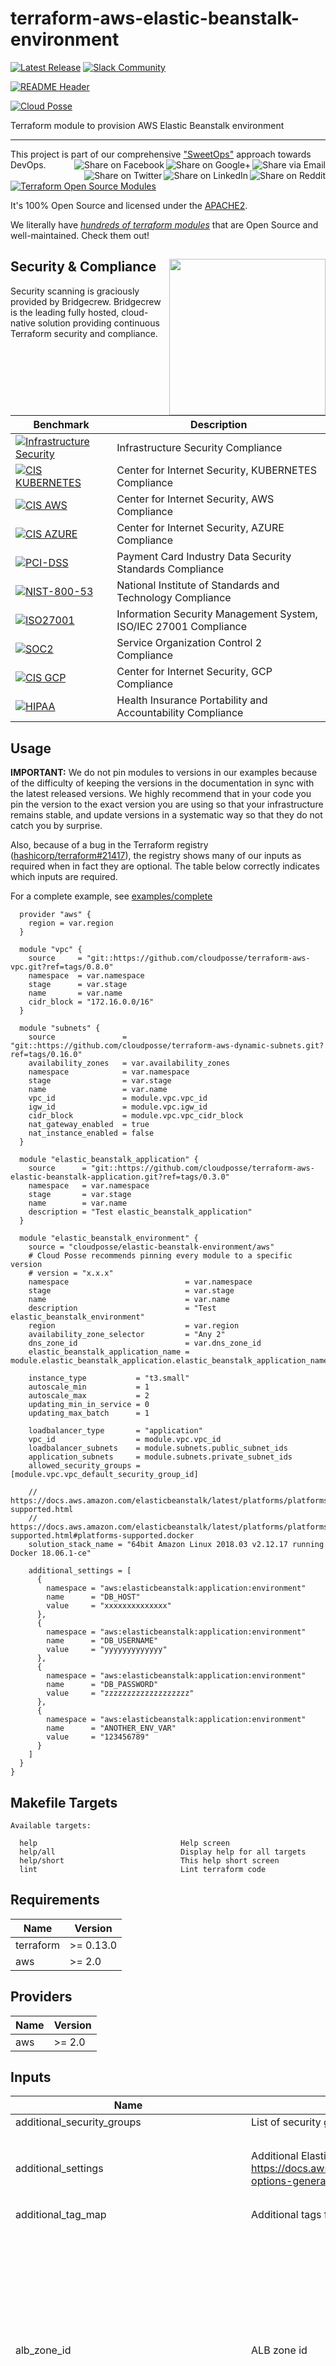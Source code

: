 <!-- markdownlint-disable -->
# terraform-aws-elastic-beanstalk-environment

 [![Latest Release](https://img.shields.io/github/release/cloudposse/terraform-aws-elastic-beanstalk-environment.svg)](https://github.com/cloudposse/terraform-aws-elastic-beanstalk-environment/releases/latest) [![Slack Community](https://slack.cloudposse.com/badge.svg)](https://slack.cloudposse.com)
<!-- markdownlint-restore -->

[![README Header][readme_header_img]][readme_header_link]

[![Cloud Posse][logo]](https://cpco.io/homepage)

<!--




  ** DO NOT EDIT THIS FILE
  **
  ** This file was automatically generated by the `build-harness`.
  ** 1) Make all changes to `README.yaml`
  ** 2) Run `make init` (you only need to do this once)
  ** 3) Run`make readme` to rebuild this file.
  **
  ** (We maintain HUNDREDS of open source projects. This is how we maintain our sanity.)
  **





-->

Terraform module to provision AWS Elastic Beanstalk environment


---

This project is part of our comprehensive ["SweetOps"](https://cpco.io/sweetops) approach towards DevOps.
[<img align="right" title="Share via Email" src="https://docs.cloudposse.com/images/ionicons/ios-email-outline-2.0.1-16x16-999999.svg"/>][share_email]
[<img align="right" title="Share on Google+" src="https://docs.cloudposse.com/images/ionicons/social-googleplus-outline-2.0.1-16x16-999999.svg" />][share_googleplus]
[<img align="right" title="Share on Facebook" src="https://docs.cloudposse.com/images/ionicons/social-facebook-outline-2.0.1-16x16-999999.svg" />][share_facebook]
[<img align="right" title="Share on Reddit" src="https://docs.cloudposse.com/images/ionicons/social-reddit-outline-2.0.1-16x16-999999.svg" />][share_reddit]
[<img align="right" title="Share on LinkedIn" src="https://docs.cloudposse.com/images/ionicons/social-linkedin-outline-2.0.1-16x16-999999.svg" />][share_linkedin]
[<img align="right" title="Share on Twitter" src="https://docs.cloudposse.com/images/ionicons/social-twitter-outline-2.0.1-16x16-999999.svg" />][share_twitter]


[![Terraform Open Source Modules](https://docs.cloudposse.com/images/terraform-open-source-modules.svg)][terraform_modules]



It's 100% Open Source and licensed under the [APACHE2](LICENSE).







We literally have [*hundreds of terraform modules*][terraform_modules] that are Open Source and well-maintained. Check them out!







## Security & Compliance [<img src="https://cloudposse.com/wp-content/uploads/2020/11/bridgecrew.svg" width="250" align="right" />](https://bridgecrew.io/)

Security scanning is graciously provided by Bridgecrew. Bridgecrew is the leading fully hosted, cloud-native solution providing continuous Terraform security and compliance.

| Benchmark | Description |
|--------|---------------|
| [![Infrastructure Security](https://www.bridgecrew.cloud/badges/github/cloudposse/terraform-aws-elastic-beanstalk-environment/general)](https://www.bridgecrew.cloud/link/badge?vcs=github&fullRepo=cloudposse%2Fterraform-aws-elastic-beanstalk-environment&benchmark=INFRASTRUCTURE+SECURITY) | Infrastructure Security Compliance |
| [![CIS KUBERNETES](https://www.bridgecrew.cloud/badges/github/cloudposse/terraform-aws-elastic-beanstalk-environment/cis_kubernetes)](https://www.bridgecrew.cloud/link/badge?vcs=github&fullRepo=cloudposse%2Fterraform-aws-elastic-beanstalk-environment&benchmark=CIS+KUBERNETES+V1.5) | Center for Internet Security, KUBERNETES Compliance |
| [![CIS AWS](https://www.bridgecrew.cloud/badges/github/cloudposse/terraform-aws-elastic-beanstalk-environment/cis_aws)](https://www.bridgecrew.cloud/link/badge?vcs=github&fullRepo=cloudposse%2Fterraform-aws-elastic-beanstalk-environment&benchmark=CIS+AWS+V1.2) | Center for Internet Security, AWS Compliance |
| [![CIS AZURE](https://www.bridgecrew.cloud/badges/github/cloudposse/terraform-aws-elastic-beanstalk-environment/cis_azure)](https://www.bridgecrew.cloud/link/badge?vcs=github&fullRepo=cloudposse%2Fterraform-aws-elastic-beanstalk-environment&benchmark=CIS+AZURE+V1.1) | Center for Internet Security, AZURE Compliance |
| [![PCI-DSS](https://www.bridgecrew.cloud/badges/github/cloudposse/terraform-aws-elastic-beanstalk-environment/pci)](https://www.bridgecrew.cloud/link/badge?vcs=github&fullRepo=cloudposse%2Fterraform-aws-elastic-beanstalk-environment&benchmark=PCI-DSS+V3.2) | Payment Card Industry Data Security Standards Compliance |
| [![NIST-800-53](https://www.bridgecrew.cloud/badges/github/cloudposse/terraform-aws-elastic-beanstalk-environment/nist)](https://www.bridgecrew.cloud/link/badge?vcs=github&fullRepo=cloudposse%2Fterraform-aws-elastic-beanstalk-environment&benchmark=NIST-800-53) | National Institute of Standards and Technology Compliance |
| [![ISO27001](https://www.bridgecrew.cloud/badges/github/cloudposse/terraform-aws-elastic-beanstalk-environment/iso)](https://www.bridgecrew.cloud/link/badge?vcs=github&fullRepo=cloudposse%2Fterraform-aws-elastic-beanstalk-environment&benchmark=ISO27001) | Information Security Management System, ISO/IEC 27001 Compliance |
| [![SOC2](https://www.bridgecrew.cloud/badges/github/cloudposse/terraform-aws-elastic-beanstalk-environment/soc2)](https://www.bridgecrew.cloud/link/badge?vcs=github&fullRepo=cloudposse%2Fterraform-aws-elastic-beanstalk-environment&benchmark=SOC2)| Service Organization Control 2 Compliance |
| [![CIS GCP](https://www.bridgecrew.cloud/badges/github/cloudposse/terraform-aws-elastic-beanstalk-environment/cis_gcp)](https://www.bridgecrew.cloud/link/badge?vcs=github&fullRepo=cloudposse%2Fterraform-aws-elastic-beanstalk-environment&benchmark=CIS+GCP+V1.1) | Center for Internet Security, GCP Compliance |
| [![HIPAA](https://www.bridgecrew.cloud/badges/github/cloudposse/terraform-aws-elastic-beanstalk-environment/hipaa)](https://www.bridgecrew.cloud/link/badge?vcs=github&fullRepo=cloudposse%2Fterraform-aws-elastic-beanstalk-environment&benchmark=HIPAA) | Health Insurance Portability and Accountability Compliance |



## Usage


**IMPORTANT:** We do not pin modules to versions in our examples because of the
difficulty of keeping the versions in the documentation in sync with the latest released versions.
We highly recommend that in your code you pin the version to the exact version you are
using so that your infrastructure remains stable, and update versions in a
systematic way so that they do not catch you by surprise.

Also, because of a bug in the Terraform registry ([hashicorp/terraform#21417](https://github.com/hashicorp/terraform/issues/21417)),
the registry shows many of our inputs as required when in fact they are optional.
The table below correctly indicates which inputs are required.



For a complete example, see [examples/complete](examples/complete)

```hcl
  provider "aws" {
    region = var.region
  }

  module "vpc" {
    source     = "git::https://github.com/cloudposse/terraform-aws-vpc.git?ref=tags/0.8.0"
    namespace  = var.namespace
    stage      = var.stage
    name       = var.name
    cidr_block = "172.16.0.0/16"
  }

  module "subnets" {
    source               = "git::https://github.com/cloudposse/terraform-aws-dynamic-subnets.git?ref=tags/0.16.0"
    availability_zones   = var.availability_zones
    namespace            = var.namespace
    stage                = var.stage
    name                 = var.name
    vpc_id               = module.vpc.vpc_id
    igw_id               = module.vpc.igw_id
    cidr_block           = module.vpc.vpc_cidr_block
    nat_gateway_enabled  = true
    nat_instance_enabled = false
  }

  module "elastic_beanstalk_application" {
    source      = "git::https://github.com/cloudposse/terraform-aws-elastic-beanstalk-application.git?ref=tags/0.3.0"
    namespace   = var.namespace
    stage       = var.stage
    name        = var.name
    description = "Test elastic_beanstalk_application"
  }

  module "elastic_beanstalk_environment" {
    source = "cloudposse/elastic-beanstalk-environment/aws"
    # Cloud Posse recommends pinning every module to a specific version
    # version = "x.x.x"
    namespace                          = var.namespace
    stage                              = var.stage
    name                               = var.name
    description                        = "Test elastic_beanstalk_environment"
    region                             = var.region
    availability_zone_selector         = "Any 2"
    dns_zone_id                        = var.dns_zone_id
    elastic_beanstalk_application_name = module.elastic_beanstalk_application.elastic_beanstalk_application_name

    instance_type           = "t3.small"
    autoscale_min           = 1
    autoscale_max           = 2
    updating_min_in_service = 0
    updating_max_batch      = 1

    loadbalancer_type       = "application"
    vpc_id                  = module.vpc.vpc_id
    loadbalancer_subnets    = module.subnets.public_subnet_ids
    application_subnets     = module.subnets.private_subnet_ids
    allowed_security_groups = [module.vpc.vpc_default_security_group_id]

    // https://docs.aws.amazon.com/elasticbeanstalk/latest/platforms/platforms-supported.html
    // https://docs.aws.amazon.com/elasticbeanstalk/latest/platforms/platforms-supported.html#platforms-supported.docker
    solution_stack_name = "64bit Amazon Linux 2018.03 v2.12.17 running Docker 18.06.1-ce"

    additional_settings = [
      {
        namespace = "aws:elasticbeanstalk:application:environment"
        name      = "DB_HOST"
        value     = "xxxxxxxxxxxxxx"
      },
      {
        namespace = "aws:elasticbeanstalk:application:environment"
        name      = "DB_USERNAME"
        value     = "yyyyyyyyyyyyy"
      },
      {
        namespace = "aws:elasticbeanstalk:application:environment"
        name      = "DB_PASSWORD"
        value     = "zzzzzzzzzzzzzzzzzzz"
      },
      {
        namespace = "aws:elasticbeanstalk:application:environment"
        name      = "ANOTHER_ENV_VAR"
        value     = "123456789"
      }
    ]
  }
}
```






<!-- markdownlint-disable -->
## Makefile Targets
```text
Available targets:

  help                                Help screen
  help/all                            Display help for all targets
  help/short                          This help short screen
  lint                                Lint terraform code

```
<!-- markdownlint-restore -->
<!-- markdownlint-disable -->
## Requirements

| Name | Version |
|------|---------|
| terraform | >= 0.13.0 |
| aws | >= 2.0 |

## Providers

| Name | Version |
|------|---------|
| aws | >= 2.0 |

## Inputs

| Name | Description | Type | Default | Required |
|------|-------------|------|---------|:--------:|
| additional\_security\_groups | List of security groups to be allowed to connect to the EC2 instances | `list(string)` | `[]` | no |
| additional\_settings | Additional Elastic Beanstalk setttings. For full list of options, see https://docs.aws.amazon.com/elasticbeanstalk/latest/dg/command-options-general.html | <pre>list(object({<br>    namespace = string<br>    name      = string<br>    value     = string<br>  }))</pre> | `[]` | no |
| additional\_tag\_map | Additional tags for appending to tags\_as\_list\_of\_maps. Not added to `tags`. | `map(string)` | `{}` | no |
| alb\_zone\_id | ALB zone id | `map(string)` | <pre>{<br>  "ap-northeast-1": "Z1R25G3KIG2GBW",<br>  "ap-northeast-2": "Z3JE5OI70TWKCP",<br>  "ap-south-1": "Z18NTBI3Y7N9TZ",<br>  "ap-southeast-1": "Z16FZ9L249IFLT",<br>  "ap-southeast-2": "Z2PCDNR3VC2G1N",<br>  "ca-central-1": "ZJFCZL7SSZB5I",<br>  "eu-central-1": "Z1FRNW7UH4DEZJ",<br>  "eu-west-1": "Z2NYPWQ7DFZAZH",<br>  "eu-west-2": "Z1GKAAAUGATPF1",<br>  "eu-west-3": "ZCMLWB8V5SYIT",<br>  "sa-east-1": "Z10X7K2B4QSOFV",<br>  "us-east-1": "Z117KPS5GTRQ2G",<br>  "us-east-2": "Z14LCN19Q5QHIC",<br>  "us-west-1": "Z1LQECGX5PH1X",<br>  "us-west-2": "Z38NKT9BP95V3O"<br>}</pre> | no |
| allowed\_security\_groups | List of security groups to add to the EC2 instances | `list(string)` | `[]` | no |
| ami\_id | The id of the AMI to associate with the Amazon EC2 instances | `string` | `null` | no |
| application\_port | Port application is listening on | `number` | `80` | no |
| application\_subnets | List of subnets to place EC2 instances | `list(string)` | n/a | yes |
| associate\_public\_ip\_address | Whether to associate public IP addresses to the instances | `bool` | `false` | no |
| attributes | Additional attributes (e.g. `1`) | `list(string)` | `[]` | no |
| autoscale\_lower\_bound | Minimum level of autoscale metric to remove an instance | `number` | `20` | no |
| autoscale\_lower\_increment | How many Amazon EC2 instances to remove when performing a scaling activity. | `number` | `-1` | no |
| autoscale\_max | Maximum instances to launch | `number` | `3` | no |
| autoscale\_measure\_name | Metric used for your Auto Scaling trigger | `string` | `"CPUUtilization"` | no |
| autoscale\_min | Minumum instances to launch | `number` | `2` | no |
| autoscale\_statistic | Statistic the trigger should use, such as Average | `string` | `"Average"` | no |
| autoscale\_unit | Unit for the trigger measurement, such as Bytes | `string` | `"Percent"` | no |
| autoscale\_upper\_bound | Maximum level of autoscale metric to add an instance | `number` | `80` | no |
| autoscale\_upper\_increment | How many Amazon EC2 instances to add when performing a scaling activity | `number` | `1` | no |
| availability\_zone\_selector | Availability Zone selector | `string` | `"Any 2"` | no |
| context | Single object for setting entire context at once.<br>See description of individual variables for details.<br>Leave string and numeric variables as `null` to use default value.<br>Individual variable settings (non-null) override settings in context object,<br>except for attributes, tags, and additional\_tag\_map, which are merged. | `any` | <pre>{<br>  "additional_tag_map": {},<br>  "attributes": [],<br>  "delimiter": null,<br>  "enabled": true,<br>  "environment": null,<br>  "id_length_limit": null,<br>  "label_key_case": null,<br>  "label_order": [],<br>  "label_value_case": null,<br>  "name": null,<br>  "namespace": null,<br>  "regex_replace_chars": null,<br>  "stage": null,<br>  "tags": {}<br>}</pre> | no |
| delimiter | Delimiter to be used between `namespace`, `environment`, `stage`, `name` and `attributes`.<br>Defaults to `-` (hyphen). Set to `""` to use no delimiter at all. | `string` | `null` | no |
| deployment\_batch\_size | Percentage or fixed number of Amazon EC2 instances in the Auto Scaling group on which to simultaneously perform deployments. Valid values vary per deployment\_batch\_size\_type setting | `number` | `1` | no |
| deployment\_batch\_size\_type | The type of number that is specified in deployment\_batch\_size\_type | `string` | `"Fixed"` | no |
| deployment\_ignore\_health\_check | Do not cancel a deployment due to failed health checks | `bool` | `false` | no |
| deployment\_timeout | Number of seconds to wait for an instance to complete executing commands | `number` | `600` | no |
| description | Short description of the Environment | `string` | `""` | no |
| dns\_subdomain | The subdomain to create on Route53 for the EB environment. For the subdomain to be created, the `dns_zone_id` variable must be set as well | `string` | `""` | no |
| dns\_zone\_id | Route53 parent zone ID. The module will create sub-domain DNS record in the parent zone for the EB environment | `string` | `""` | no |
| elastic\_beanstalk\_application\_name | Elastic Beanstalk application name | `string` | n/a | yes |
| elb\_scheme | Specify `internal` if you want to create an internal load balancer in your Amazon VPC so that your Elastic Beanstalk application cannot be accessed from outside your Amazon VPC | `string` | `"public"` | no |
| enable\_log\_publication\_control | Copy the log files for your application's Amazon EC2 instances to the Amazon S3 bucket associated with your application | `bool` | `false` | no |
| enable\_spot\_instances | Enable Spot Instance requests for your environment | `bool` | `false` | no |
| enable\_stream\_logs | Whether to create groups in CloudWatch Logs for proxy and deployment logs, and stream logs from each instance in your environment | `bool` | `false` | no |
| enabled | Set to false to prevent the module from creating any resources | `bool` | `null` | no |
| enhanced\_reporting\_enabled | Whether to enable "enhanced" health reporting for this environment.  If false, "basic" reporting is used.  When you set this to false, you must also set `enable_managed_actions` to false | `bool` | `true` | no |
| env\_vars | Map of custom ENV variables to be provided to the application running on Elastic Beanstalk, e.g. env\_vars = { DB\_USER = 'admin' DB\_PASS = 'xxxxxx' } | `map(string)` | `{}` | no |
| environment | Environment, e.g. 'uw2', 'us-west-2', OR 'prod', 'staging', 'dev', 'UAT' | `string` | `null` | no |
| environment\_type | Environment type, e.g. 'LoadBalanced' or 'SingleInstance'.  If setting to 'SingleInstance', `rolling_update_type` must be set to 'Time', `updating_min_in_service` must be set to 0, and `loadbalancer_subnets` will be unused (it applies to the ELB, which does not exist in SingleInstance environments) | `string` | `"LoadBalanced"` | no |
| extended\_ec2\_policy\_document | Extensions or overrides for the IAM role assigned to EC2 instances | `string` | `"{}"` | no |
| force\_destroy | Force destroy the S3 bucket for load balancer logs | `bool` | `false` | no |
| health\_streaming\_delete\_on\_terminate | Whether to delete the log group when the environment is terminated. If false, the health data is kept RetentionInDays days. | `bool` | `false` | no |
| health\_streaming\_enabled | For environments with enhanced health reporting enabled, whether to create a group in CloudWatch Logs for environment health and archive Elastic Beanstalk environment health data. For information about enabling enhanced health, see aws:elasticbeanstalk:healthreporting:system. | `bool` | `false` | no |
| health\_streaming\_retention\_in\_days | The number of days to keep the archived health data before it expires. | `number` | `7` | no |
| healthcheck\_url | Application Health Check URL. Elastic Beanstalk will call this URL to check the health of the application running on EC2 instances | `string` | `"/healthcheck"` | no |
| http\_listener\_enabled | Enable port 80 (http) | `bool` | `true` | no |
| id\_length\_limit | Limit `id` to this many characters (minimum 6).<br>Set to `0` for unlimited length.<br>Set to `null` for default, which is `0`.<br>Does not affect `id_full`. | `number` | `null` | no |
| instance\_refresh\_enabled | Enable weekly instance replacement. | `bool` | `true` | no |
| instance\_type | Instances type | `string` | `"t2.micro"` | no |
| keypair | Name of SSH key that will be deployed on Elastic Beanstalk and DataPipeline instance. The key should be present in AWS | `string` | `""` | no |
| label\_key\_case | The letter case of label keys (`tag` names) (i.e. `name`, `namespace`, `environment`, `stage`, `attributes`) to use in `tags`.<br>Possible values: `lower`, `title`, `upper`.<br>Default value: `title`. | `string` | `null` | no |
| label\_order | The naming order of the id output and Name tag.<br>Defaults to ["namespace", "environment", "stage", "name", "attributes"].<br>You can omit any of the 5 elements, but at least one must be present. | `list(string)` | `null` | no |
| label\_value\_case | The letter case of output label values (also used in `tags` and `id`).<br>Possible values: `lower`, `title`, `upper` and `none` (no transformation).<br>Default value: `lower`. | `string` | `null` | no |
| loadbalancer\_certificate\_arn | Load Balancer SSL certificate ARN. The certificate must be present in AWS Certificate Manager | `string` | `""` | no |
| loadbalancer\_classic\_connection\_idle\_timeout | Classic load balancer only: Number of seconds that the load balancer waits for any data to be sent or received over the connection. If no data has been sent or received after this time period elapses, the load balancer closes the connection. | `number` | `60` | no |
| loadbalancer\_crosszone | Configure the classic load balancer to route traffic evenly across all instances in all Availability Zones rather than only within each zone. | `bool` | `true` | no |
| loadbalancer\_managed\_security\_group | Load balancer managed security group | `string` | `""` | no |
| loadbalancer\_security\_groups | Load balancer security groups | `list(string)` | `[]` | no |
| loadbalancer\_ssl\_policy | Specify a security policy to apply to the listener. This option is only applicable to environments with an application load balancer | `string` | `""` | no |
| loadbalancer\_subnets | List of subnets to place Elastic Load Balancer | `list(string)` | `[]` | no |
| loadbalancer\_type | Load Balancer type, e.g. 'application' or 'classic' | `string` | `"classic"` | no |
| logs\_delete\_on\_terminate | Whether to delete the log groups when the environment is terminated. If false, the logs are kept RetentionInDays days | `bool` | `false` | no |
| logs\_retention\_in\_days | The number of days to keep log events before they expire. | `number` | `7` | no |
| managed\_actions\_enabled | Enable managed platform updates. When you set this to true, you must also specify a `PreferredStartTime` and `UpdateLevel` | `bool` | `true` | no |
| name | Solution name, e.g. 'app' or 'jenkins' | `string` | `null` | no |
| namespace | Namespace, which could be your organization name or abbreviation, e.g. 'eg' or 'cp' | `string` | `null` | no |
| prefer\_legacy\_ssm\_policy | Whether to use AmazonEC2RoleforSSM (will soon be deprecated) or AmazonSSMManagedInstanceCore policy | `bool` | `true` | no |
| preferred\_start\_time | Configure a maintenance window for managed actions in UTC | `string` | `"Sun:10:00"` | no |
| regex\_replace\_chars | Regex to replace chars with empty string in `namespace`, `environment`, `stage` and `name`.<br>If not set, `"/[^a-zA-Z0-9-]/"` is used to remove all characters other than hyphens, letters and digits. | `string` | `null` | no |
| region | AWS region | `string` | n/a | yes |
| rolling\_update\_enabled | Whether to enable rolling update | `bool` | `true` | no |
| rolling\_update\_type | `Health` or `Immutable`. Set it to `Immutable` to apply the configuration change to a fresh group of instances | `string` | `"Health"` | no |
| root\_volume\_size | The size of the EBS root volume | `number` | `8` | no |
| root\_volume\_type | The type of the EBS root volume | `string` | `"gp2"` | no |
| s3\_bucket\_access\_log\_bucket\_name | Name of the S3 bucket where s3 access log will be sent to | `string` | `""` | no |
| s3\_bucket\_encryption\_enabled | When set to 'true' the resource will have aes256 encryption enabled by default | `bool` | `true` | no |
| s3\_bucket\_versioning\_enabled | When set to 'true' the s3 origin bucket will have versioning enabled | `bool` | `true` | no |
| solution\_stack\_name | Elastic Beanstalk stack, e.g. Docker, Go, Node, Java, IIS. For more info, see https://docs.aws.amazon.com/elasticbeanstalk/latest/platforms/platforms-supported.html | `string` | n/a | yes |
| spot\_fleet\_on\_demand\_above\_base\_percentage | The percentage of On-Demand Instances as part of additional capacity that your Auto Scaling group provisions beyond the SpotOnDemandBase instances. This option is relevant only when enable\_spot\_instances is true. | `number` | `-1` | no |
| spot\_fleet\_on\_demand\_base | The minimum number of On-Demand Instances that your Auto Scaling group provisions before considering Spot Instances as your environment scales up. This option is relevant only when enable\_spot\_instances is true. | `number` | `0` | no |
| spot\_max\_price | The maximum price per unit hour, in US$, that you're willing to pay for a Spot Instance. This option is relevant only when enable\_spot\_instances is true. Valid values are between 0.001 and 20.0 | `number` | `-1` | no |
| ssh\_listener\_enabled | Enable SSH port | `bool` | `false` | no |
| ssh\_listener\_port | SSH port | `number` | `22` | no |
| ssh\_source\_restriction | Used to lock down SSH access to the EC2 instances | `string` | `"0.0.0.0/0"` | no |
| stage | Stage, e.g. 'prod', 'staging', 'dev', OR 'source', 'build', 'test', 'deploy', 'release' | `string` | `null` | no |
| tags | Additional tags (e.g. `map('BusinessUnit','XYZ')` | `map(string)` | `{}` | no |
| tier | Elastic Beanstalk Environment tier, 'WebServer' or 'Worker' | `string` | `"WebServer"` | no |
| update\_level | The highest level of update to apply with managed platform updates | `string` | `"minor"` | no |
| updating\_max\_batch | Maximum number of instances to update at once | `number` | `1` | no |
| updating\_min\_in\_service | Minimum number of instances in service during update | `number` | `1` | no |
| version\_label | Elastic Beanstalk Application version to deploy | `string` | `""` | no |
| vpc\_id | ID of the VPC in which to provision the AWS resources | `string` | n/a | yes |
| wait\_for\_ready\_timeout | The maximum duration to wait for the Elastic Beanstalk Environment to be in a ready state before timing out | `string` | `"20m"` | no |

## Outputs

| Name | Description |
|------|-------------|
| all\_settings | List of all option settings configured in the environment. These are a combination of default settings and their overrides from setting in the configuration |
| application | The Elastic Beanstalk Application specified for this environment |
| autoscaling\_groups | The autoscaling groups used by this environment |
| ec2\_instance\_profile\_role\_name | Instance IAM role name |
| elb\_zone\_id | ELB zone id |
| endpoint | Fully qualified DNS name for the environment |
| hostname | DNS hostname |
| id | ID of the Elastic Beanstalk environment |
| instances | Instances used by this environment |
| launch\_configurations | Launch configurations in use by this environment |
| load\_balancers | Elastic Load Balancers in use by this environment |
| name | Name |
| queues | SQS queues in use by this environment |
| security\_group\_id | Security group id |
| setting | Settings specifically set for this environment |
| tier | The environment tier |
| triggers | Autoscaling triggers in use by this environment |

<!-- markdownlint-restore -->



## Share the Love

Like this project? Please give it a ★ on [our GitHub](https://github.com/cloudposse/terraform-aws-elastic-beanstalk-environment)! (it helps us **a lot**)

Are you using this project or any of our other projects? Consider [leaving a testimonial][testimonial]. =)


## Related Projects

Check out these related projects.

- [terraform-aws-jenkins](https://github.com/cloudposse/terraform-aws-jenkins) - Terraform module to build Docker image with Jenkins, save it to an ECR repo, and deploy to Elastic Beanstalk running Docker stack
- [terraform-aws-elastic-beanstalk-application](https://github.com/cloudposse/terraform-aws-elastic-beanstalk-application) - Terraform Module to define an ElasticBeanstalk Application
- [geodesic](https://github.com/cloudposse/geodesic) -  Geodesic is the fastest way to get up and running with a rock solid, production grade cloud platform built on strictly Open Source tools.
- [terraform-aws-elasticache-cloudwatch-sns-alarms](https://github.com/cloudposse/terraform-aws-elasticache-cloudwatch-sns-alarms) -  Terraform module that configures CloudWatch SNS alerts for ElastiCache



## Help

**Got a question?** We got answers.

File a GitHub [issue](https://github.com/cloudposse/terraform-aws-elastic-beanstalk-environment/issues), send us an [email][email] or join our [Slack Community][slack].

[![README Commercial Support][readme_commercial_support_img]][readme_commercial_support_link]

## DevOps Accelerator for Startups


We are a [**DevOps Accelerator**][commercial_support]. We'll help you build your cloud infrastructure from the ground up so you can own it. Then we'll show you how to operate it and stick around for as long as you need us.

[![Learn More](https://img.shields.io/badge/learn%20more-success.svg?style=for-the-badge)][commercial_support]

Work directly with our team of DevOps experts via email, slack, and video conferencing.

We deliver 10x the value for a fraction of the cost of a full-time engineer. Our track record is not even funny. If you want things done right and you need it done FAST, then we're your best bet.

- **Reference Architecture.** You'll get everything you need from the ground up built using 100% infrastructure as code.
- **Release Engineering.** You'll have end-to-end CI/CD with unlimited staging environments.
- **Site Reliability Engineering.** You'll have total visibility into your apps and microservices.
- **Security Baseline.** You'll have built-in governance with accountability and audit logs for all changes.
- **GitOps.** You'll be able to operate your infrastructure via Pull Requests.
- **Training.** You'll receive hands-on training so your team can operate what we build.
- **Questions.** You'll have a direct line of communication between our teams via a Shared Slack channel.
- **Troubleshooting.** You'll get help to triage when things aren't working.
- **Code Reviews.** You'll receive constructive feedback on Pull Requests.
- **Bug Fixes.** We'll rapidly work with you to fix any bugs in our projects.

## Slack Community

Join our [Open Source Community][slack] on Slack. It's **FREE** for everyone! Our "SweetOps" community is where you get to talk with others who share a similar vision for how to rollout and manage infrastructure. This is the best place to talk shop, ask questions, solicit feedback, and work together as a community to build totally *sweet* infrastructure.

## Discourse Forums

Participate in our [Discourse Forums][discourse]. Here you'll find answers to commonly asked questions. Most questions will be related to the enormous number of projects we support on our GitHub. Come here to collaborate on answers, find solutions, and get ideas about the products and services we value. It only takes a minute to get started! Just sign in with SSO using your GitHub account.

## Newsletter

Sign up for [our newsletter][newsletter] that covers everything on our technology radar.  Receive updates on what we're up to on GitHub as well as awesome new projects we discover.

## Office Hours

[Join us every Wednesday via Zoom][office_hours] for our weekly "Lunch & Learn" sessions. It's **FREE** for everyone!

[![zoom](https://img.cloudposse.com/fit-in/200x200/https://cloudposse.com/wp-content/uploads/2019/08/Powered-by-Zoom.png")][office_hours]

## Contributing

### Bug Reports & Feature Requests

Please use the [issue tracker](https://github.com/cloudposse/terraform-aws-elastic-beanstalk-environment/issues) to report any bugs or file feature requests.

### Developing

If you are interested in being a contributor and want to get involved in developing this project or [help out](https://cpco.io/help-out) with our other projects, we would love to hear from you! Shoot us an [email][email].

In general, PRs are welcome. We follow the typical "fork-and-pull" Git workflow.

 1. **Fork** the repo on GitHub
 2. **Clone** the project to your own machine
 3. **Commit** changes to your own branch
 4. **Push** your work back up to your fork
 5. Submit a **Pull Request** so that we can review your changes

**NOTE:** Be sure to merge the latest changes from "upstream" before making a pull request!


## Copyright

Copyright © 2017-2021 [Cloud Posse, LLC](https://cpco.io/copyright)



## License

[![License](https://img.shields.io/badge/License-Apache%202.0-blue.svg)](https://opensource.org/licenses/Apache-2.0)

See [LICENSE](LICENSE) for full details.

```text
Licensed to the Apache Software Foundation (ASF) under one
or more contributor license agreements.  See the NOTICE file
distributed with this work for additional information
regarding copyright ownership.  The ASF licenses this file
to you under the Apache License, Version 2.0 (the
"License"); you may not use this file except in compliance
with the License.  You may obtain a copy of the License at

  https://www.apache.org/licenses/LICENSE-2.0

Unless required by applicable law or agreed to in writing,
software distributed under the License is distributed on an
"AS IS" BASIS, WITHOUT WARRANTIES OR CONDITIONS OF ANY
KIND, either express or implied.  See the License for the
specific language governing permissions and limitations
under the License.
```









## Trademarks

All other trademarks referenced herein are the property of their respective owners.

## About

This project is maintained and funded by [Cloud Posse, LLC][website]. Like it? Please let us know by [leaving a testimonial][testimonial]!

[![Cloud Posse][logo]][website]

We're a [DevOps Professional Services][hire] company based in Los Angeles, CA. We ❤️  [Open Source Software][we_love_open_source].

We offer [paid support][commercial_support] on all of our projects.

Check out [our other projects][github], [follow us on twitter][twitter], [apply for a job][jobs], or [hire us][hire] to help with your cloud strategy and implementation.



### Contributors

<!-- markdownlint-disable -->
|  [![Erik Osterman][osterman_avatar]][osterman_homepage]<br/>[Erik Osterman][osterman_homepage] | [![Igor Rodionov][goruha_avatar]][goruha_homepage]<br/>[Igor Rodionov][goruha_homepage] | [![Andriy Knysh][aknysh_avatar]][aknysh_homepage]<br/>[Andriy Knysh][aknysh_homepage] | [![Guillaume Delacour][guikcd_avatar]][guikcd_homepage]<br/>[Guillaume Delacour][guikcd_homepage] | [![Viktor Erpylev][velmoga_avatar]][velmoga_homepage]<br/>[Viktor Erpylev][velmoga_homepage] | [![Lucas Pearson][pearson-lucas-dev_avatar]][pearson-lucas-dev_homepage]<br/>[Lucas Pearson][pearson-lucas-dev_homepage] | [![Chris Green][DirectRoot_avatar]][DirectRoot_homepage]<br/>[Chris Green][DirectRoot_homepage] |
|---|---|---|---|---|---|---|
<!-- markdownlint-restore -->


  [osterman_homepage]: https://github.com/osterman
  [osterman_avatar]: http://s.gravatar.com/avatar/88c480d4f73b813904e00a5695a454cb?s=144


  [goruha_homepage]: https://github.com/goruha/
  [goruha_avatar]: http://s.gravatar.com/avatar/bc70834d32ed4517568a1feb0b9be7e2?s=144


  [aknysh_homepage]: https://github.com/aknysh/
  [aknysh_avatar]: https://avatars0.githubusercontent.com/u/7356997?v=4&u=ed9ce1c9151d552d985bdf5546772e14ef7ab617&s=144

  [guikcd_homepage]: https://github.com/guikcd
  [guikcd_avatar]: https://img.cloudposse.com/150x150/https://github.com/guikcd.png
  [velmoga_homepage]: https://github.com/velmoga
  [velmoga_avatar]: https://img.cloudposse.com/150x150/https://github.com/velmoga.png
  [pearson-lucas-dev_homepage]: https://github.com/pearson-lucas-dev
  [pearson-lucas-dev_avatar]: https://img.cloudposse.com/150x150/https://github.com/pearson-lucas-dev.png
  [DirectRoot_homepage]: https://github.com/DirectRoot
  [DirectRoot_avatar]: https://img.cloudposse.com/150x150/https://github.com/DirectRoot.png

[![README Footer][readme_footer_img]][readme_footer_link]
[![Beacon][beacon]][website]

  [logo]: https://cloudposse.com/logo-300x69.svg
  [docs]: https://cpco.io/docs?utm_source=github&utm_medium=readme&utm_campaign=cloudposse/terraform-aws-elastic-beanstalk-environment&utm_content=docs
  [website]: https://cpco.io/homepage?utm_source=github&utm_medium=readme&utm_campaign=cloudposse/terraform-aws-elastic-beanstalk-environment&utm_content=website
  [github]: https://cpco.io/github?utm_source=github&utm_medium=readme&utm_campaign=cloudposse/terraform-aws-elastic-beanstalk-environment&utm_content=github
  [jobs]: https://cpco.io/jobs?utm_source=github&utm_medium=readme&utm_campaign=cloudposse/terraform-aws-elastic-beanstalk-environment&utm_content=jobs
  [hire]: https://cpco.io/hire?utm_source=github&utm_medium=readme&utm_campaign=cloudposse/terraform-aws-elastic-beanstalk-environment&utm_content=hire
  [slack]: https://cpco.io/slack?utm_source=github&utm_medium=readme&utm_campaign=cloudposse/terraform-aws-elastic-beanstalk-environment&utm_content=slack
  [linkedin]: https://cpco.io/linkedin?utm_source=github&utm_medium=readme&utm_campaign=cloudposse/terraform-aws-elastic-beanstalk-environment&utm_content=linkedin
  [twitter]: https://cpco.io/twitter?utm_source=github&utm_medium=readme&utm_campaign=cloudposse/terraform-aws-elastic-beanstalk-environment&utm_content=twitter
  [testimonial]: https://cpco.io/leave-testimonial?utm_source=github&utm_medium=readme&utm_campaign=cloudposse/terraform-aws-elastic-beanstalk-environment&utm_content=testimonial
  [office_hours]: https://cloudposse.com/office-hours?utm_source=github&utm_medium=readme&utm_campaign=cloudposse/terraform-aws-elastic-beanstalk-environment&utm_content=office_hours
  [newsletter]: https://cpco.io/newsletter?utm_source=github&utm_medium=readme&utm_campaign=cloudposse/terraform-aws-elastic-beanstalk-environment&utm_content=newsletter
  [discourse]: https://ask.sweetops.com/?utm_source=github&utm_medium=readme&utm_campaign=cloudposse/terraform-aws-elastic-beanstalk-environment&utm_content=discourse
  [email]: https://cpco.io/email?utm_source=github&utm_medium=readme&utm_campaign=cloudposse/terraform-aws-elastic-beanstalk-environment&utm_content=email
  [commercial_support]: https://cpco.io/commercial-support?utm_source=github&utm_medium=readme&utm_campaign=cloudposse/terraform-aws-elastic-beanstalk-environment&utm_content=commercial_support
  [we_love_open_source]: https://cpco.io/we-love-open-source?utm_source=github&utm_medium=readme&utm_campaign=cloudposse/terraform-aws-elastic-beanstalk-environment&utm_content=we_love_open_source
  [terraform_modules]: https://cpco.io/terraform-modules?utm_source=github&utm_medium=readme&utm_campaign=cloudposse/terraform-aws-elastic-beanstalk-environment&utm_content=terraform_modules
  [readme_header_img]: https://cloudposse.com/readme/header/img
  [readme_header_link]: https://cloudposse.com/readme/header/link?utm_source=github&utm_medium=readme&utm_campaign=cloudposse/terraform-aws-elastic-beanstalk-environment&utm_content=readme_header_link
  [readme_footer_img]: https://cloudposse.com/readme/footer/img
  [readme_footer_link]: https://cloudposse.com/readme/footer/link?utm_source=github&utm_medium=readme&utm_campaign=cloudposse/terraform-aws-elastic-beanstalk-environment&utm_content=readme_footer_link
  [readme_commercial_support_img]: https://cloudposse.com/readme/commercial-support/img
  [readme_commercial_support_link]: https://cloudposse.com/readme/commercial-support/link?utm_source=github&utm_medium=readme&utm_campaign=cloudposse/terraform-aws-elastic-beanstalk-environment&utm_content=readme_commercial_support_link
  [share_twitter]: https://twitter.com/intent/tweet/?text=terraform-aws-elastic-beanstalk-environment&url=https://github.com/cloudposse/terraform-aws-elastic-beanstalk-environment
  [share_linkedin]: https://www.linkedin.com/shareArticle?mini=true&title=terraform-aws-elastic-beanstalk-environment&url=https://github.com/cloudposse/terraform-aws-elastic-beanstalk-environment
  [share_reddit]: https://reddit.com/submit/?url=https://github.com/cloudposse/terraform-aws-elastic-beanstalk-environment
  [share_facebook]: https://facebook.com/sharer/sharer.php?u=https://github.com/cloudposse/terraform-aws-elastic-beanstalk-environment
  [share_googleplus]: https://plus.google.com/share?url=https://github.com/cloudposse/terraform-aws-elastic-beanstalk-environment
  [share_email]: mailto:?subject=terraform-aws-elastic-beanstalk-environment&body=https://github.com/cloudposse/terraform-aws-elastic-beanstalk-environment
  [beacon]: https://ga-beacon.cloudposse.com/UA-76589703-4/cloudposse/terraform-aws-elastic-beanstalk-environment?pixel&cs=github&cm=readme&an=terraform-aws-elastic-beanstalk-environment
